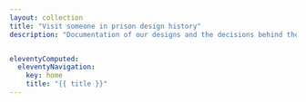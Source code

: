 ```yaml
---
layout: collection
title: "Visit someone in prison design history"
description: "Documentation of our designs and the decisions behind them."


eleventyComputed:
  eleventyNavigation:
    key: home
    title: "{{ title }}"
---
```

